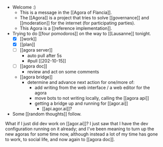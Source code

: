 - Welcome :)
  - This is a message in the [[Agora of Flancia]].
  - The [[Agora]] is a project that tries to solve [[governance]] and [[moderation]] for the internet (for participating parties).
  - This Agora is a [[reference implementation]].
- Trying to do [[four pomodoros]] on the way to [[Lausanne]] tonight.
  - [x] [[work]]
  - [x] [[plan]]
  - [ ] [[agora server]]
    - auto pull after 5s
    - #pull [[202-10-15]]
  - [ ] [[agora doc]]
    - review and act on some comments
  - [[agora bridge]]
    - determine and advance next action for one/more of:
      - add writing from the web interface / a web editor for the agora 
      - move bots to not writing locally, calling the [[agora api]]
      - getting a bridge up and running for [[agor.ai]]
        - [[api.agor.ai]]?
- Some [[random thoughts]] follow.

What if I just did dev work on [[agor.ai]]? I just saw that I have the dev configuration running on it already; and I've been meaning to turn up the new agoras for some time now, although instead a lot of my time has gone to work, to social life, and now again to [[agora doc]].

